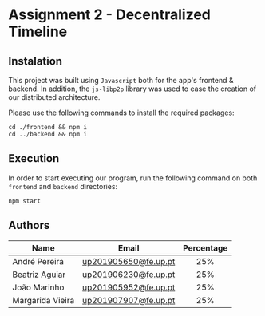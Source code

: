 # Assignment 2 - Decentralized Timeline

## Instalation

This project was built using `Javascript` both for the app's frontend & backend. In addition, the `js-libp2p` library was used to ease the creation of our distributed architecture.

Please use the following commands to install the required packages:

```
cd ./frontend && npm i
cd ../backend && npm i
```

## Execution

In order to start executing our program, run the following command on both `frontend` and `backend` directories:

```
npm start
```

## Authors


| Name | Email | Percentage |
| - | - | :-: |
| André Pereira | up201905650@fe.up.pt | 25%
| Beatriz Aguiar | up201906230@fe.up.pt | 25%
| João Marinho | up201905952@fe.up.pt | 25%
| Margarida Vieira | up201907907@fe.up.pt | 25%

